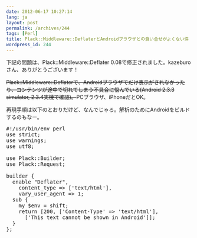 ```yaml
---
date: 2012-06-17 10:27:14
lang: ja
layout: post
permalink: /archives/244
tags: [Perl]
title: Plack::Middleware::DeflaterとAndroidブラウザとの食い合せがよくない件
wordpress_id: 244
---
```

下記の問題は、Plack::Middleware::Deflater 0.08で修正されました。kazeburoさん、ありがとうございます！

<del>Plack::Middleware::Deflaterで、Androidブラウザでだけ表示がされなかったり、コンテンツが途中で切れてしまう不具合に悩んでいる(Android 2.3.3 simulator, 2.3.4実機で確認)。</del>PCブラウザ、iPhoneだとOK。

再現手順は以下のとおりだけど、なんでじゃろ。解析のためにAndroidをビルドするのもなー。
<pre class="prettyprint lang-perl">#!/usr/bin/env perl
use strict;
use warnings;
use utf8;

use Plack::Builder;
use Plack::Request;

builder {
  enable "Deflater",
    content_type => ['text/html'],
    vary_user_agent => 1;
  sub {
    my $env = shift;
    return [200, ['Content-Type' => 'text/html'],
      ['<html><head><title>Android Error</title></head><body>This text cannot be shown in Android</body></html>']];
  }
};</pre>
